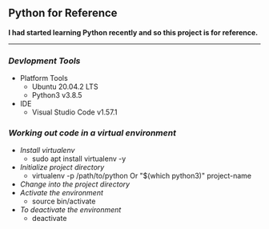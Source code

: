 ## Python for Reference

**I had started learning Python recently and so this project is for reference.**

---
### _Devlopment Tools_
- Platform Tools
    - Ubuntu 20.04.2 LTS
    - Python3 v3.8.5
- IDE
    - Visual Studio Code v1.57.1

### _Working out code in a virtual environment_
- *Install virtualenv*
    - sudo apt install virtualenv -y
- *Initialize project directory*
    - virtualenv -p /path/to/python Or "$(which python3)" project-name
- *Change into the project directory*
- *Activate the environment*
    - source bin/activate
- *To deactivate the environment*
    - deactivate